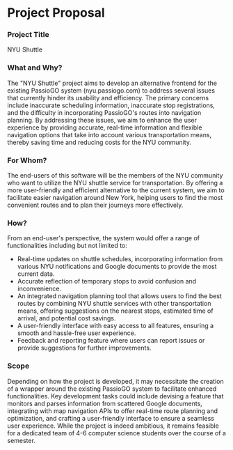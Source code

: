 # Project Proposal
### Project Title

NYU Shuttle

### What and Why?

The "NYU Shuttle" project aims to develop an alternative frontend for the existing PassioGO system (nyu.passiogo.com) to address several issues that currently hinder its usability and efficiency. The primary concerns include inaccurate scheduling information, inaccurate stop registrations, and the difficulty in incorporating PassioGO's routes into navigation planning. By addressing these issues, we aim to enhance the user experience by providing accurate, real-time information and flexible navigation options that take into account various transportation means, thereby saving time and reducing costs for the NYU community.

### For Whom?

The end-users of this software will be the members of the NYU community who want to utilize the NYU shuttle service for transportation. By offering a more user-friendly and efficient alternative to the current system, we aim to facilitate easier navigation around New York, helping users to find the most convenient routes and to plan their journeys more effectively.

### How?

From an end-user's perspective, the system would offer a range of functionalities including but not limited to:

- Real-time updates on shuttle schedules, incorporating information from various NYU notifications and Google documents to provide the most current data.
- Accurate reflection of temporary stops to avoid confusion and inconvenience.
- An integrated navigation planning tool that allows users to find the best routes by combining NYU shuttle services with other transportation means, offering suggestions on the nearest stops, estimated time of arrival, and potential cost savings.
- A user-friendly interface with easy access to all features, ensuring a smooth and hassle-free user experience.
- Feedback and reporting feature where users can report issues or provide suggestions for further improvements.

### Scope

Depending on how the project is developed, it may necessitate the creation of a wrapper around the existing PassioGO system to facilitate enhanced functionalities. Key development tasks could include devising a feature that monitors and parses information from scattered Google documents, integrating with map navigation APIs to offer real-time route planning and optimization, and crafting a user-friendly interface to ensure a seamless user experience. While the project is indeed ambitious, it remains feasible for a dedicated team of 4-6 computer science students over the course of a semester.
